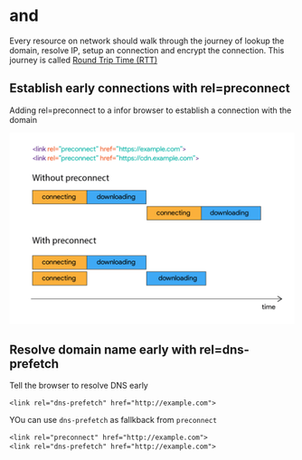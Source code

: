 
# <link rel=preconnect> and <link rel=dns-prefetch>

Every resource on network should walk through the journey of lookup the domain, resolve IP, setup an connection and encrypt the connection. This journey is called [Round Trip Time (RTT)][2]

## Establish early connections with rel=preconnect 

Adding rel=preconnect to a <link> infor browser to establish a connection with the domain

[![pre-connect][3]][1]


## Resolve domain name early with rel=dns-prefetch

Tell the browser to resolve DNS early

```
<link rel="dns-prefetch" href="http://example.com">
```

YOu can use `dns-prefetch` as fallkback from `preconnect`

```
<link rel="preconnect" href="http://example.com">
<link rel="dns-prefetch" href="http://example.com">
```

[1]: https://web.dev/preconnect-and-dns-prefetch/
[2]: https://developer.mozilla.org/en-US/docs/Glossary/Round_Trip_Time_(RTT)
[3]: preconnect.png
